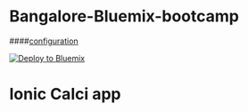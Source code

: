 # Bangalore-Bluemix-bootcamp

####[configuration](https://github.com/wpannell/angularjs-1.x-reference-app/wiki/configuration)

[![Deploy to Bluemix](https://bluemix.net/deploy/button.png)](https://bluemix.net/deploy?repository=https://github.com/SidduMirji/GarageCalc.git)

# Ionic Calci app

